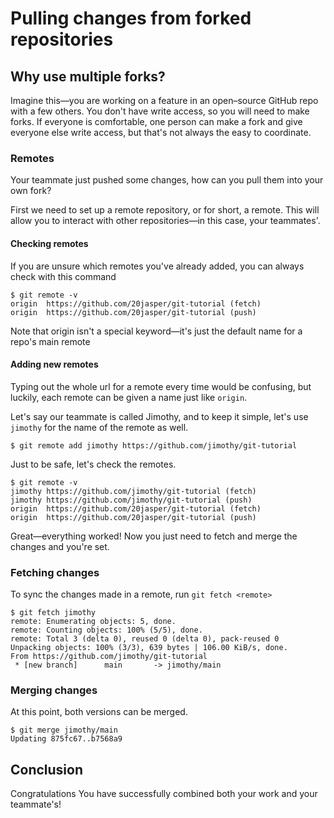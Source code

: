 # Pulling changes from forked repositories

## Why use multiple forks? 
Imagine this—you are working on a feature in an open–source GitHub repo with a few others. You don't have write access, so you will need to make forks. If everyone is comfortable, one person can make a fork and give everyone else write access, but that's not always the easy to coordinate. 

### Remotes
Your teammate just pushed some changes, how can you pull them into your own fork?

First we need to set up a remote repository, or for short, a remote. This will allow you to interact with other repositories—in this case, your teammates'. 

#### Checking remotes
If you are unsure which remotes you've already added, you can always check with this command

```
$ git remote -v
origin	https://github.com/20jasper/git-tutorial (fetch)
origin	https://github.com/20jasper/git-tutorial (push)
```
Note that origin isn't a special keyword—it's just the default name for a repo's main remote
#### Adding new remotes
Typing out the whole url for a remote every time would be confusing, but luckily, each remote can be given a name just like `origin`. 

Let's say our teammate is called Jimothy, and to keep it simple, let's use `jimothy` for the name of the remote as well.

```git
$ git remote add jimothy https://github.com/jimothy/git-tutorial
```

Just to be safe, let's check the remotes.
```
$ git remote -v
jimothy	https://github.com/jimothy/git-tutorial (fetch)
jimothy	https://github.com/jimothy/git-tutorial (push)
origin	https://github.com/20jasper/git-tutorial (fetch)
origin	https://github.com/20jasper/git-tutorial (push)
```

Great—everything worked! Now you just need to fetch and merge the changes and you're set.

### Fetching changes
To sync the changes made in a remote, run `git fetch <remote>`

```
$ git fetch jimothy
remote: Enumerating objects: 5, done.
remote: Counting objects: 100% (5/5), done.
remote: Total 3 (delta 0), reused 0 (delta 0), pack-reused 0
Unpacking objects: 100% (3/3), 639 bytes | 106.00 KiB/s, done.
From https://github.com/jimothy/git-tutorial
 * [new branch]      main       -> jimothy/main
```

### Merging changes
At this point, both versions can be merged.

```
$ git merge jimothy/main
Updating 875fc67..b7568a9
```

## Conclusion

Congratulations You have successfully combined both your work and your teammate's!